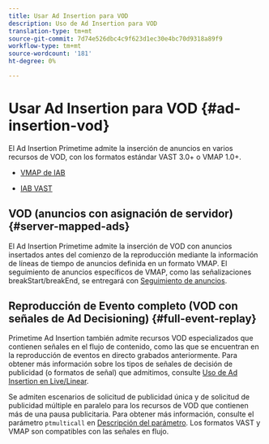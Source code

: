 ```yaml
---
title: Usar Ad Insertion para VOD
description: Uso de Ad Insertion para VOD
translation-type: tm+mt
source-git-commit: 7d74e526dbc4c9f623d1ec30e4bc70d9318a89f9
workflow-type: tm+mt
source-wordcount: '181'
ht-degree: 0%

---
```



# Usar Ad Insertion para VOD {#ad-insertion-vod}

El Ad Insertion Primetime admite la inserción de anuncios en varios recursos de VOD, con los formatos estándar VAST 3.0+ o VMAP 1.0+.

* [VMAP de IAB](https://www.iab.com/wp-content/uploads/2015/06/VMAPv1_0.pdf)

* [IAB VAST](https://www.iab.com/wp-content/uploads/2015/06/VASTv3_0.pdf)

## VOD (anuncios con asignación de servidor) {#server-mapped-ads}

El Ad Insertion Primetime admite la inserción de VOD con anuncios insertados antes del comienzo de la reproducción mediante la información de líneas de tiempo de anuncios definida en un formato VMAP.  El seguimiento de anuncios específicos de VMAP, como las señalizaciones breakStart/breakEnd, se entregará con [Seguimiento de anuncios](set-up-ad-tracking.md).

## Reproducción de Evento completo (VOD con señales de Ad Decisioning) {#full-event-replay}

Primetime Ad Insertion también admite recursos VOD especializados que contienen señales en el flujo de contenido, como las que se encuentran en la reproducción de eventos en directo grabados anteriormente. Para obtener más información sobre los tipos de señales de decisión de publicidad (o formatos de señal) que admitimos, consulte [Uso de Ad Insertion en Live/Linear](ad-insertion-live-linear-stream.md).

Se admiten escenarios de solicitud de publicidad única y de solicitud de publicidad múltiple en paralelo para los recursos de VOD que contienen más de una pausa publicitaria. Para obtener más información, consulte el parámetro `ptmulticall` en [Descripción del parámetro](/help/dynamic-ad-insertion/msapi-topics/ms-getting-started/ms-api-query-params.md). Los formatos VAST y VMAP son compatibles con las señales en flujo.
